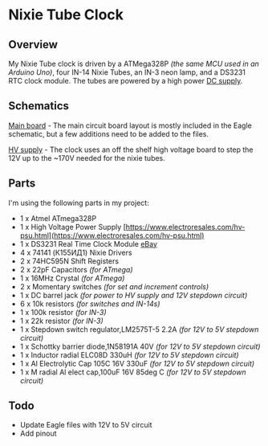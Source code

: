 # Nixie Tube Clock #


## Overview ##

My Nixie Tube clock is driven by a ATMega328P _(the same MCU used in an Arduino Uno)_, four IN-14 Nixie Tubes, an IN-3 neon lamp, and a DS3231 RTC clock module. The tubes are powered by a high power [DC supply](https://www.electroresales.com/hv-psu.html).

## Schematics

[Main board](https://github.com/mrnebbi/nixie-tube-clock/raw/master/Eagle/Nixie%20schematic.pdf) - The main circuit board layout is mostly included in the Eagle schematic, but a few additions need to be added to the files.

[HV supply](https://github.com/mrnebbi/nixie-tube-clock/raw/master/docs/hv-supply.pdf) - The clock uses an off the shelf high voltage board to step the 12V up to the ~170V needed for the nixie tubes.

## Parts ##

I'm using the following parts in my project:

* 1 x Atmel ATmega328P
* 1 x High Voltage Power Supply [https://www.electroresales.com/hv-psu.html](https://www.electroresales.com/hv-psu.html)
* 1 x DS3231 Real Time Clock Module [eBay](https://www.ebay.co.uk/sch/i.html?_from=R40&_trksid=m570.l1313&_nkw=ds3231&_sacat=0)
* 4 x 74141 (К155ИД1) Nixie Drivers
* 2 x 74HC595N Shift Registers
* 2 x 22pF Capacitors _(for ATmega)_
* 1 x 16MHz Crystal _(for ATmega)_
* 2 x Momentary switches _(for set and increment controls)_
* 1 x DC barrel jack _(for power to HV supply and 12V stepdown circuit)_
* 6 x 10k resistors _(for switches and IN-14s)_
* 1 x 100k resistor _(for IN-3)_
* 1 x 22k resistor _(for IN-3)_
* 1 x Stepdown switch regulator,LM2575T-5 2.2A _(for 12V to 5V stepdown circuit)_
* 1 x Schottky barrier diode,1N58191A 40V _(for 12V to 5V stepdown circuit)_
* 1 x Inductor radial ELC08D 330uH _(for 12V to 5V stepdown circuit)_
* 1 x Al Electrolytic Cap 105C 16V 330uF _(for 12V to 5V stepdown circuit)_
* 1 x M radial Al elect cap,100uF 16V 85deg C _(for 12V to 5V stepdown circuit)_

## Todo

- Update Eagle files with 12V to 5V circuit
- Add pinout
